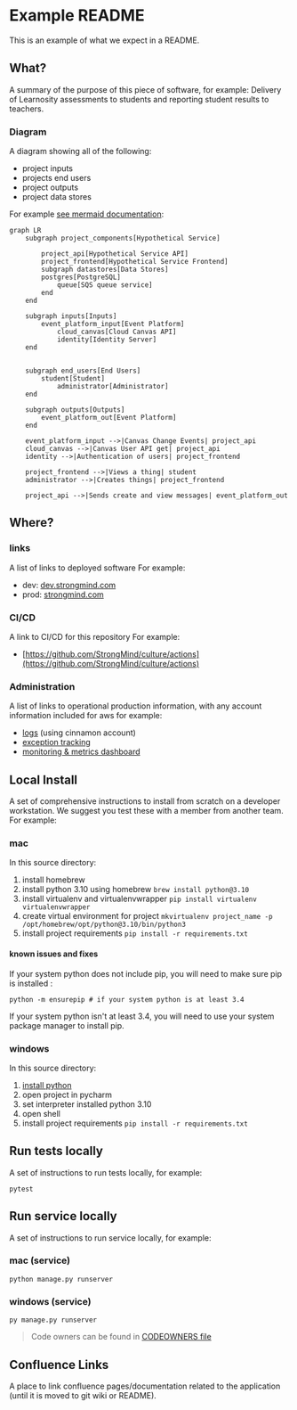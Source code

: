 # Example README

This is an example of what we expect in a README.

## What?

A summary of the purpose of this piece of software, for example:
Delivery of Learnosity assessments to students and reporting student results to teachers.

### Diagram

A diagram showing all of the following:

* project inputs
* projects end users
* project outputs
* project data stores

For example [see mermaid documentation](https://mermaid-js.github.io/mermaid/#/./flowchart?id=flowcharts-basic-syntax):

```mermaid
graph LR
    subgraph project_components[Hypothetical Service]
    
        project_api[Hypothetical Service API]
        project_frontend[Hypothetical Service Frontend]
        subgraph datastores[Data Stores]
        postgres[PostgreSQL]
            queue[SQS queue service]
        end
    end

    subgraph inputs[Inputs]
        event_platform_input[Event Platform]
            cloud_canvas[Cloud Canvas API]
            identity[Identity Server]
    end
    

    subgraph end_users[End Users]
        student[Student]
            administrator[Administrator]
    end
    
    subgraph outputs[Outputs]
        event_platform_out[Event Platform]
    end
    
    event_platform_input -->|Canvas Change Events| project_api
    cloud_canvas -->|Canvas User API get| project_api
    identity -->|Authentication of users| project_frontend
    
    project_frontend -->|Views a thing| student
    administrator -->|Creates things| project_frontend
    
    project_api -->|Sends create and view messages| event_platform_out

```

## Where?

### links

A list of links to deployed software
For example:

* dev: [dev.strongmind.com](https://dev.strongmind.com)
* prod: [strongmind.com](https://strongmind.com)

### CI/CD

A link to CI/CD for this repository
For example:

* [https://github.com/StrongMind/culture/actions](https://github.com/StrongMind/culture/actions)

### Administration
A list of links to operational production information, with any account information included for aws for example:

* [logs](https://us-west-2.console.aws.amazon.com/cloudwatch/home?region=us-west-2#logsV2:logs-insights$3FqueryDetail$[…]*2flambda*2fid-mapper-prod$2529$2529) (using cinnamon account)
* [exception tracking](https://sentry.io/organizations/strongmind-4j/projects/id-mapper/?project=6262579)
* [monitoring & metrics dashboard](https://us-west-2.console.aws.amazon.com/cloudwatch/home?region=us-west-2#dashboards:name=identifier-mapper-prod)

## Local Install

A set of comprehensive instructions to install from scratch on a developer workstation. We suggest you test these with a member from another team. For example:

### mac

In this source directory:

1. install homebrew
2. install python 3.10 using homebrew `brew install python@3.10`
3. install virtualenv and virtualenvwrapper `pip install virtualenv virtualenvwrapper`
4. create virtual environment for project `mkvirtualenv project_name -p /opt/homebrew/opt/python@3.10/bin/python3`
5. install project requirements `pip install -r requirements.txt`

#### known issues and fixes

If your system python does not include pip, you will need to make sure pip is installed :

```console
python -m ensurepip # if your system python is at least 3.4
```

If your system python isn't at least 3.4, you will need to use your system package manager to install pip.

### windows

In this source directory:

1. [install python](https://www.python.org/downloads/release/python-3105/)
2. open project in pycharm
3. set interpreter installed python 3.10
4. open shell
5. install project requirements `pip install -r requirements.txt`

## Run tests locally

A set of instructions to run tests locally, for example:

```console
pytest
```

## Run service locally

A set of instructions to run service locally, for example:

### mac (service)

```console
python manage.py runserver
```

### windows (service)

```console
py manage.py runserver
```

> Code owners can be found in [CODEOWNERS file](./CODEOWNERS)

## Confluence Links

A place to link confluence pages/documentation related to the application (until it is moved to git wiki or README).
